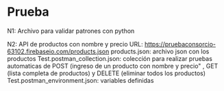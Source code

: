 # Prueba
N1: Archivo para validar patrones con python 

N2: 
API de productos con nombre y precio 
URL: https://pruebaconsorcio-63102.firebaseio.com/products.json
products.json: archivo json con los productos
Test.postman_collection.json: colección para realizar pruebas automaticas de POST (ingreso de un producto con nombre y precio" , GET (lista completa de productos) y DELETE (eliminar todos los productos)
Test.postman_environment.json: variables definidas 


